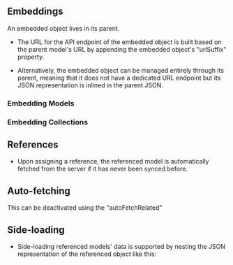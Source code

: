 


## Embeddings

An embedded object lives in its parent.

- The URL for the API endpoint of the embedded object is built  based on the parent model's URL by appending the embedded object's "urlSuffix" property.

- Alternatively, the embedded object can be managed entirely through its parent, meaning that it does not have a dedicated URL endpoint but its JSON representation is inlined in the parent JSON.


### Embedding Models

### Embedding Collections





## References

- Upon assigning a reference, the referenced model is automatically fetched from the server if it has never been synced before. 




## Auto-fetching

This can be deactivated using the "autoFetchRelated"




## Side-loading

- Side-loading referenced models' data is supported by nesting the JSON representation of the referenced object like this:

```

```
